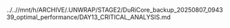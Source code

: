 ../..//mnt/h/ARCHIVE/.UNWRAP/STAGE2/DuRiCore_backup_20250807_094339_optimal_performance/DAY13_CRITICAL_ANALYSIS.md
